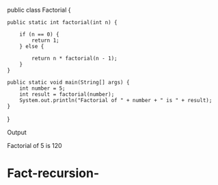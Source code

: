 public class Factorial {
    
    public static int factorial(int n) {
        
        if (n == 0) {
            return 1;
        } else {
            
            return n * factorial(n - 1);
        }
    }

    public static void main(String[] args) {
        int number = 5;
        int result = factorial(number);
        System.out.println("Factorial of " + number + " is " + result);
    }
}

Output 

Factorial of 5 is 120
# Fact-recursion-
